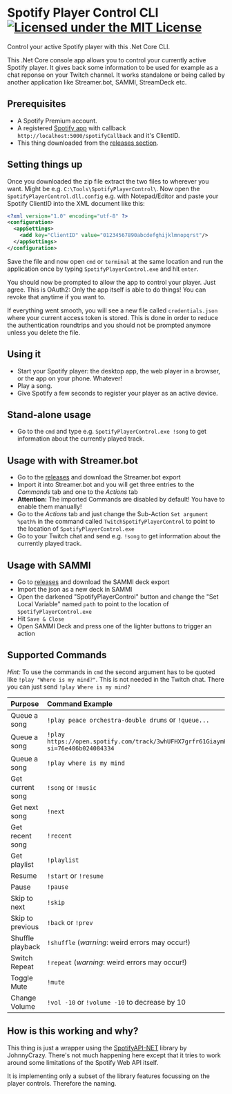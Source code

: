 # Spotify Player Control CLI [![Licensed under the MIT License](https://img.shields.io/badge/License-MIT-blue.svg)](https://github.com/dichternebel/spotify-player-control-cli/blob/main/LICENSE)
Control your active Spotify player with this .Net Core CLI.

This .Net Core console app allows you to control your currently active Spotify player. It gives back some information to be used for example as a chat reponse on your Twitch channel.
It works standalone or being called by another application like Streamer.bot, SAMMI, StreamDeck etc.

## Prerequisites

- A Spotify Premium account.
- A registered [Spotify app](https://developer.spotify.com/documentation/general/guides/authorization/app-settings/) with callback `http://localhost:5000/spotifyCallback` and it's ClientID.
- This thing downloaded from the [releases section](https://github.com/dichternebel/spotify-player-control-cli/releases).

## Setting things up
Once you downloaded the zip file extract the two files to wherever you want. Might be e.g. `C:\Tools\SpotifyPlayerControl\`.
Now open the `SpotifyPlayerControl.dll.config` e.g. with Notepad/Editor and paste your Spotify ClientID into the XML document like this:
```xml
<?xml version="1.0" encoding="utf-8" ?>
<configuration>
  <appSettings>
    <add key="ClientID" value="01234567890abcdefghijklmnopqrst"/>
  </appSettings>
</configuration>
```
Save the file and now open `cmd` or `terminal` at the same location and run the application once by typing `SpotifyPlayerControl.exe` and hit `enter`.

You should now be prompted to allow the app to control your player. Just agree. This is OAuth2: Only the app itself is able to do things! You can revoke that anytime if you want to.

If everything went smooth, you will see a new file called `credentials.json` where your current access token is stored.
This is done in order to reduce the authentication roundtrips and you should not be prompted anymore unless you delete the file.

## Using it 

- Start your Spotify player: the desktop app, the web player in a browser, or the app on your phone. Whatever!
- Play a song.
- Give Spotify a few seconds to register your player as an active device.

## Stand-alone usage
- Go to the `cmd` and type e.g. `SpotifyPlayerControl.exe !song` to get information about the currently played track.

## Usage with with Streamer.bot
- Go to the [releases](https://github.com/dichternebel/spotify-player-control-cli/releases) and download the Streamer.bot export
- Import it into Streamer.bot and you will get three entries to the *Commands* tab and one to the *Actions* tab
- **Attention:** The imported Commands are disabled by default! You have to enable them manually!
- Go to the *Actions* tab and just change the Sub-Action `Set argument %path%` in the command called `TwitchSpotifyPlayerControl` to point to the location of `SpotifyPlayerControl.exe`
- Go to your Twitch chat and send e.g. `!song` to get information about the currently played track.

## Usage with SAMMI
- Go to [releases](https://github.com/dichternebel/spotify-player-control-cli/releases) and download the SAMMI deck export
- Import the json as a new deck in SAMMI
- Open the darkened "SpotifyPlayerControl" button and change the "Set Local Variable" named `path` to point to the location of `SpotifyPlayerControl.exe`
- Hit `Save & Close`
- Open SAMMI Deck and press one of the lighter buttons to trigger an action

## Supported Commands
_Hint:_ To use the commands in `cmd` the second argument has to be quoted like `!play "Where is my mind?"`. This is not needed in the Twitch chat. There you can just send `!play Where is my mind?`

| Purpose          | Command Example                                                                   | Output example                                                        |
|:-----------------|:----------------------------------------------------------------------------------|:----------------------------------------------------------------------|
| Queue a song     | `!play peace orchestra-double drums` or `!queue...`                               | 'Peace Orchestra - Double Drums' |
| Queue a song     | `!play https://open.spotify.com/track/3whUFHX7grfr61GiaymK4p?si=76e406b024084334` | 'Peace Orchestra - Double Drums' |
| Queue a song     | `!play where is my mind`                                                          | 'Pixies - Where is my mind?' |
| Get current song | `!song` or `!music`                                                               | 'Artist - Title' -> https://open.spotify.com/track/12345... |
| Get next song    | `!next`                                                                           | 'Artist - Title' -> https://open.spotify.com/track/12345... |
| Get recent song  | `!recent`                                                                         | 'Artist - Title' -> https://open.spotify.com/track/12345... |
| Get playlist     | `!playlist`                                                                       | 'Playlistname' by Owner -> https://open.spotify.com/playlist/12345... |
| Resume           | `!start` or `!resume`||
| Pause            | `!pause`||
| Skip to next     | `!skip`||
| Skip to previous | `!back` or `!prev`||
| Shuffle playback | `!shuffle` (_warning_: weird errors may occur!)||
| Switch Repeat    | `!repeat` (_warning_: weird errors may occur!)||
| Toggle Mute      | `!mute`                                                                           | 0 or 100 |
| Change Volume    | `!vol -10` or `!volume -10` to decrease by 10                                     | `current Volume` |

 ## How is this working and why?

 This thing is just a wrapper using the [SpotifyAPI-NET](https://github.com/JohnnyCrazy/SpotifyAPI-NET) library by JohnnyCrazy.
 There's not much happening here except that it tries to work around some limitations of the Spotify Web API itself.

 It is implementing only a subset of the library features focussing on the player controls. Therefore the naming.
